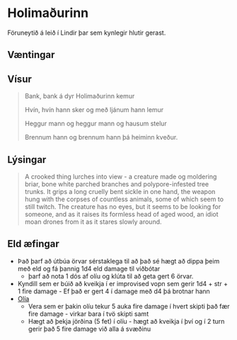 # Holimaðurinn

Föruneytið á leið í Lindir þar sem kynlegir hlutir gerast.

## Væntingar

## Vísur
> Bank, bank á dyr Holimaðurinn kemur
> 
> Hvín, hvín hann sker og með ljánum hann lemur
> 
> Heggur mann og heggur mann og hausum stelur
> 
> Brennum hann og brennum hann þá heiminn kveður.

## Lýsingar
> A crooked thing lurches into view - a creature made og moldering briar, bone
> white parched branches and polypore-infested tree trunks. It grips a long 
> cruelly bent sickle in one hand, the weapon hung with the corpses of
> countless animals, some of which seem to still twitch. The creature has no 
> eyes, but it seems to be looking for someone, and as it raises its formless 
> head of aged wood, an idiot moan drones from it as it stares slowly around. 

## Eld æfingar
- Það þarf að útbúa örvar sérstaklega til að það sé hægt að dippa þeim með eld
  og fá þannig 1d4 eld damage til viðbótar
  - þarf að nota 1 dós af olíu og klúta til að geta gert 6 örvar.
- Kyndill sem er búið að kveikja í er improvised vopn sem gerir 1d4 + str + 1 
  fire damage - Ef það er gert 4 í damage með d4 þá brotnar hann
- [Olía](https://www.dndbeyond.com/equipment/oil-flask)
  - Vera sem er þakin olíu tekur 5 auka fire damage í hvert skipti það fær fire
    damage - virkar bara í tvö skipti samt
  - Hægt að þekja jörðina (5 fet) í olíu - hægt að kveikja í því og í 2 turn 
    gerir það 5 fire damage við alla á svæðinu